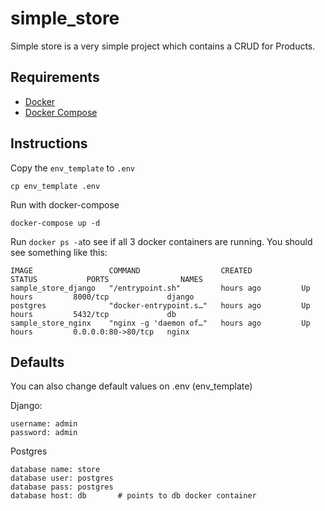 # simple_store
Simple store is a very simple project which contains a CRUD for Products.

## Requirements
- [Docker](https://docs.docker.com/install/linux/docker-ce/ubuntu/)
- [Docker Compose](https://docs.docker.com/compose/install/)

## Instructions
Copy the `env_template` to `.env`
```
cp env_template .env
```
Run with docker-compose
```
docker-compose up -d
```
Run `docker ps -a`to see if all 3 docker containers are running.
You should see something like this:
```
IMAGE                 COMMAND                  CREATED           STATUS           PORTS                NAMES
sample_store_django   "/entrypoint.sh"         hours ago         Up hours         8000/tcp             django
postgres              "docker-entrypoint.s…"   hours ago         Up hours         5432/tcp             db
sample_store_nginx    "nginx -g 'daemon of…"   hours ago         Up hours         0.0.0.0:80->80/tcp   nginx
```


## Defaults
You can also change default values on .env (env_template)

Django:
```
username: admin
password: admin
```
Postgres
```
database name: store
database user: postgres
database pass: postgres
database host: db       # points to db docker container
```
